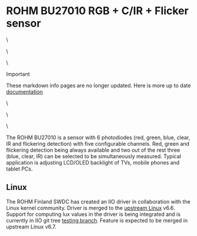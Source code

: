 # ROHM BU27010 RGB + C/IR + Flicker sensor
\

\

\

> [!IMPORTANT]
> These markdown info pages are no longer updated. Here is more up to date [documentation](https://rohmsemiconductor.github.io/Linux-Kernel-Sensor-Drivers/Sensors/BU27010/)

\

\

\

The ROHM BU27010 is a sensor with 6 photodiodes (red, green, blue, clear,
IR and flickering detection) with five configurable channels. Red, green
and flickering detection being always available and two out of the rest
three (blue, clear, IR) can be selected to be simultaneously measured.
Typical application is adjusting LCD/OLED backlight of TVs, mobile phones
and tablet PCs.

## Linux

The ROHM Finland SWDC has created an IIO driver in collaboration with the Linux kernel community. Driver is merged to the [upstream Linux](https://git.kernel.org/pub/scm/linux/kernel/git/torvalds/linux.git) v6.6. Support for computing lux values in the driver is being integrated and is currently in IIO git tree [testing branch](https://git.kernel.org/pub/scm/linux/kernel/git/jic23/iio.git/log/?h=testing). Feature is expected to be merged in upstream Linux v6.7.
